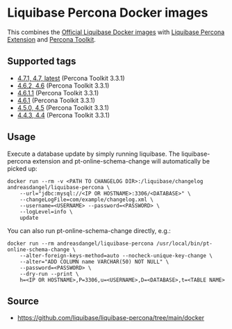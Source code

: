 # Liquibase Percona Docker images

This combines the [Official Liquibase Docker images](https://hub.docker.com/r/liquibase/liquibase)
with [Liquibase Percona Extension](https://github.com/liquibase/liquibase-percona) and
[Percona Toolkit](https://www.percona.com/doc/percona-toolkit/LATEST/index.html).

## Supported tags

*   [4.7.1, 4.7, latest](https://github.com/liquibase/liquibase-percona/blob/main/docker/Dockerfile) (Percona Toolkit 3.3.1)
*   [4.6.2, 4.6](https://github.com/liquibase/liquibase-percona/blob/d61bd176834250989584e709c60cb5001241c1f5/docker/Dockerfile) (Percona Toolkit 3.3.1)
*   [4.6.1.1](https://github.com/liquibase/liquibase-percona/blob/a50593d442a4cfa9285da1aaf4f9f5727246e9ed/docker/Dockerfile) (Percona Toolkit 3.3.1)
*   [4.6.1](https://github.com/liquibase/liquibase-percona/blob/b184630d6214a0261279fd320410577e1c4b9df4/docker/Dockerfile) (Percona Toolkit 3.3.1)
*   [4.5.0, 4.5](https://github.com/liquibase/liquibase-percona/blob/4475f925d7c93c28e5a6a9996718df681739064b/docker/Dockerfile) (Percona Toolkit 3.3.1)
*   [4.4.3, 4.4](https://github.com/liquibase/liquibase-percona/blob/11761c13726b84cba7f234689294238078337fba/docker/Dockerfile) (Percona Toolkit 3.3.1)

## Usage

Execute a database update by simply running liquibase.
The liquibase-percona extension and pt-online-schema-change
will automatically be picked up:

```
docker run --rm -v <PATH TO CHANGELOG DIR>:/liquibase/changelog andreasdangel/liquibase-percona \
    --url="jdbc:mysql://<IP OR HOSTNAME>:3306/<DATABASE>" \
    --changeLogFile=com/example/changelog.xml \
    --username=<USERNAME> --password=<PASSWORD> \
    --logLevel=info \
    update
```

You can also run pt-online-schema-change directly, e.g.:

```
docker run --rm andreasdangel/liquibase-percona /usr/local/bin/pt-online-schema-change \
    --alter-foreign-keys-method=auto --nocheck-unique-key-change \
    --alter="ADD COLUMN name VARCHAR(50) NOT NULL" \
    --password=<PASSWORD> \
    --dry-run --print \
    h=<IP OR HOSTNAME>,P=3306,u=<USERNAME>,D=<DATABASE>,t=<TABLE NAME>
```

## Source

*   <https://github.com/liquibase/liquibase-percona/tree/main/docker>

